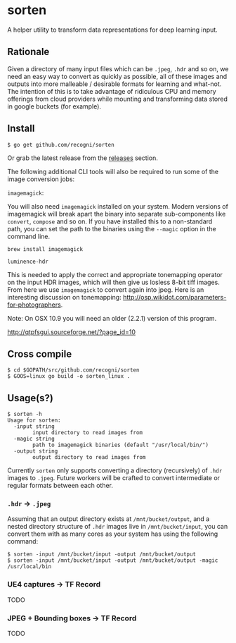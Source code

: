 # sorten

A helper utility to transform data representations for deep learning input.

## Rationale

Given a directory of many input files which can be `.jpeg`, `.hdr` and so on, we need an easy way to convert as quickly as possible, all of these images and outputs into more malleable / desirable formats for learning and what-not.  The intention of this is to take advantage of ridiculous CPU and memory offerings from cloud providers while mounting and transforming data stored in google buckets (for example).

## Install

```
$ go get github.com/recogni/sorten
```

Or grab the latest release from the [releases](https://github.com/recogni/sorten/releases) section.

The following additional CLI tools will also be required to run some of the image conversion jobs:

`imagemagick`:

You will also need `imagemagick` installed on your system.  Modern versions of imagemagick will break apart the binary into separate sub-components like `convert`, `compose` and so on.  If you have installed this to a non-standard path, you can set the path to the binaries using the `--magic` option in the command line.
```
brew install imagemagick
```

`luminence-hdr`

This is needed to apply the correct and appropriate tonemapping operator on the input HDR images, which will then give us losless 8-bit tiff images. From here we use `imagemagick` to convert again into jpeg.
Here is an interesting discussion on tonemapping: http://osp.wikidot.com/parameters-for-photographers.

Note: On OSX 10.9 you will need an older (2.2.1) version of this program.

http://qtpfsgui.sourceforge.net/?page_id=10

## Cross compile

```
$ cd $GOPATH/src/github.com/recogni/sorten
$ GOOS=linux go build -o sorten_linux .
```

## Usage(s?)

```
$ sorten -h
Usage for sorten:
  -input string
        input directory to read images from
  -magic string
        path to imagemagick binaries (default "/usr/local/bin/")
  -output string
        output directory to read images from
```

Currently `sorten` only supports converting a directory (recursively) of `.hdr` images to `.jpeg`.  Future workers will be crafted to convert intermediate or regular formats between each other.

### `.hdr` -> `.jpeg`

Assuming that an output directory exists at `/mnt/bucket/output`, and a nested directory structure of `.hdr` images live in `/mnt/bucket/input`, you can convert them with as many cores as your system has using the following command:
```
$ sorten -input /mnt/bucket/input -output /mnt/bucket/output
$ sorten -input /mnt/bucket/input -output /mnt/bucket/output -magic /usr/local/bin
```

### UE4 captures -> TF Record

TODO

### JPEG + Bounding boxes -> TF Record

TODO

